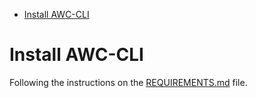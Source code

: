 <!-- TOC -->

- [Install AWC-CLI](#install-awc-cli)

<!-- TOC -->

# Install AWC-CLI

Following the instructions on the [REQUIREMENTS.md](../REQUIREMENTS.md) file.
